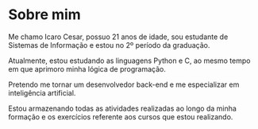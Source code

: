 # Sobre mim

Me chamo Icaro Cesar, possuo 21 anos de idade, sou estudante de Sistemas de Informação e estou no 2º período da graduação.

Atualmente, estou estudando as linguagens Python e C, ao mesmo tempo em que aprimoro minha lógica de programação.

Pretendo me tornar um desenvolvedor back-end e me especializar em inteligência artificial.

Estou armazenando todas as atividades realizadas ao longo da minha formação e os exercícios referente aos cursos que estou realizando.
